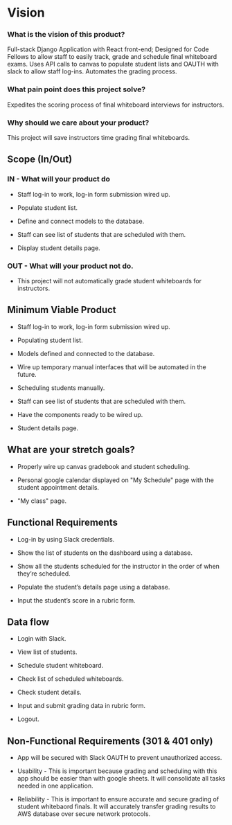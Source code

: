 # Vision

### What is the vision of this product?

Full-stack Django Application with React front-end; Designed for Code Fellows to allow staff to easily track, grade and schedule final whiteboard exams. Uses API calls to canvas to populate student lists and OAUTH with slack to allow staff log-ins. Automates the grading process.

### What pain point does this project solve?

Expedites the scoring process of final whiteboard interviews for instructors.

### Why should we care about your product?

This project will save instructors time grading final whiteboards.

## Scope (In/Out)

### IN - What will your product do

- Staff log-in to work, log-in form submission wired up.

- Populate student list.

- Define and connect models to the database.

- Staff can see list of students that are scheduled with them.

- Display student details page.

### OUT - What will your product not do.

- This project will not automatically grade student whiteboards for instructors.

## Minimum Viable Product

- Staff log-in to work, log-in form submission wired up.

- Populating student list.

- Models defined and connected to the database.

- Wire up temporary manual interfaces that will be automated in the future.

- Scheduling students manually.

- Staff can see list of students that are scheduled with them.

- Have the components ready to be wired up.

- Student details page.

## What are your stretch goals?

- Properly wire up canvas gradebook and student scheduling.

- Personal google calendar displayed on "My Schedule" page with the student appointment details.

- "My class" page.

## Functional Requirements

- Log-in by using Slack credentials.

- Show the list of students on the dashboard using a database.

- Show all the students scheduled for the instructor in the order of when they’re scheduled.

- Populate the student’s details page using a database.

- Input the student’s score in a rubric form.

##  Data flow

- Login with Slack.

- View list of students.

- Schedule student whiteboard.

- Check list of scheduled whiteboards.

- Check student details.

- Input and submit grading data in rubric form.

- Logout.

## Non-Functional Requirements (301 & 401 only)

- App will be secured with Slack OAUTH to prevent unauthorized access.

- Usability - This is important because grading and scheduling with this app should be easier than with google sheets. It will consolidate all tasks needed in one application.

- Reliability - This is important to ensure accurate and secure grading of student whitebaord finals. It will accurately transfer grading results to AWS database over secure network protocols.